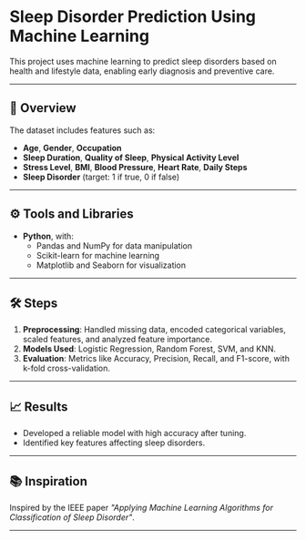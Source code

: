 # Sleep Disorder Prediction Using Machine Learning  

This project uses machine learning to predict sleep disorders based on health and lifestyle data, enabling early diagnosis and preventive care.

---

## 📂 **Overview**  
The dataset includes features such as:  
- **Age**, **Gender**, **Occupation**  
- **Sleep Duration**, **Quality of Sleep**, **Physical Activity Level**  
- **Stress Level**, **BMI**, **Blood Pressure**, **Heart Rate**, **Daily Steps**  
- **Sleep Disorder** (target: 1 if true, 0 if false)  

---

## ⚙️ **Tools and Libraries**  
- **Python**, with:  
  - Pandas and NumPy for data manipulation  
  - Scikit-learn for machine learning  
  - Matplotlib and Seaborn for visualization  

---

## 🛠️ **Steps**  
1. **Preprocessing**: Handled missing data, encoded categorical variables, scaled features, and analyzed feature importance.  
2. **Models Used**: Logistic Regression, Random Forest, SVM, and KNN.  
3. **Evaluation**: Metrics like Accuracy, Precision, Recall, and F1-score, with k-fold cross-validation.  

---

## 📈 **Results**  
- Developed a reliable model with high accuracy after tuning.  
- Identified key features affecting sleep disorders.  

---

## 📚 **Inspiration**  
Inspired by the IEEE paper *"Applying Machine Learning Algorithms for Classification of Sleep Disorder"*.  

---
